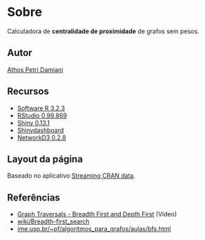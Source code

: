 # Sobre



Calculadora de **centralidade de proximidade** de grafos sem pesos.

## Autor

[Athos Petri Damiani](https://www.linkedin.com/in/athosdamiani)

## Recursos

- [Software R 3.2.3](https://cran.r-project.org/)
- [RStudio 0.99.869](https://www.rstudio.com/)
- [Shiny 0.13.1](http://shiny.rstudio.com/)
- [Shinydashboard](https://rstudio.github.io/shinydashboard/)
- [NetworkD3 0.2.8](https://christophergandrud.github.io/networkD3/)

## Layout da página

Baseado no aplicativo [Streaming CRAN data](https://gallery.shinyapps.io/087-crandash/).

## Referências

- [Graph Traversals - Breadth First and Depth First](https://www.youtube.com/watch?v=bIA8HEEUxZI) (Vídeo)
- [wiki/Breadth-first_search](https://en.wikipedia.org/wiki/Breadth-first_search)
- [ime.usp.br/~pf/algoritmos_para_grafos/aulas/bfs.html](http://www.ime.usp.br/~pf/algoritmos_para_grafos/aulas/bfs.html)
